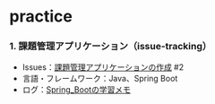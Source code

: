 # practice

### 1. 課題管理アプリケーション（issue-tracking）
- Issues：[課題管理アプリケーションの作成](https://github.com/t-uejo/practice/issues/2) #2<br>
- 言語・フレームワーク：Java、Spring Boot<br>
- ログ：[Spring_Bootの学習メモ](https://scrapbox.io/taikiuejo/Spring_Bootの学習ログ)
